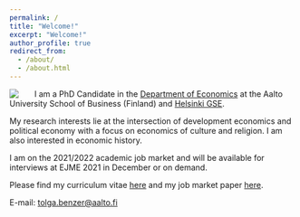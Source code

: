 ```yaml
---
permalink: /
title: "Welcome!"
excerpt: "Welcome!"
author_profile: true
redirect_from: 
  - /about/
  - /about.html
---
```

  
<img style="float: left; padding-right: 25px;" src="https://user-images.githubusercontent.com/59729056/132135190-2d134213-c4a4-404c-a132-6b82c2c56aea.png" align="left">

I am a PhD Candidate in the [Department of Economics](https://www.aalto.fi/en/department-of-economics) at the Aalto University School of Business (Finland) and [Helsinki GSE](https://www.helsinkigse.fi).

My research interests lie at the intersection of development economics and political economy with a focus on economics of culture and religion. I am also interested in economic history.

I am on the 2021/2022 academic job market and will be available for interviews at EJME 2021 in December or on demand.

Please find my curriculum vitae [here](https://tolgabenzer.github.io/files/benzer_cv.pdf) and my job market paper [here](https://tolgabenzer.github.io/files/benzer_jmp.pdf).

E-mail: [tolga.benzer@aalto.fi](mailto:tolga.benzer@aalto.fi)


